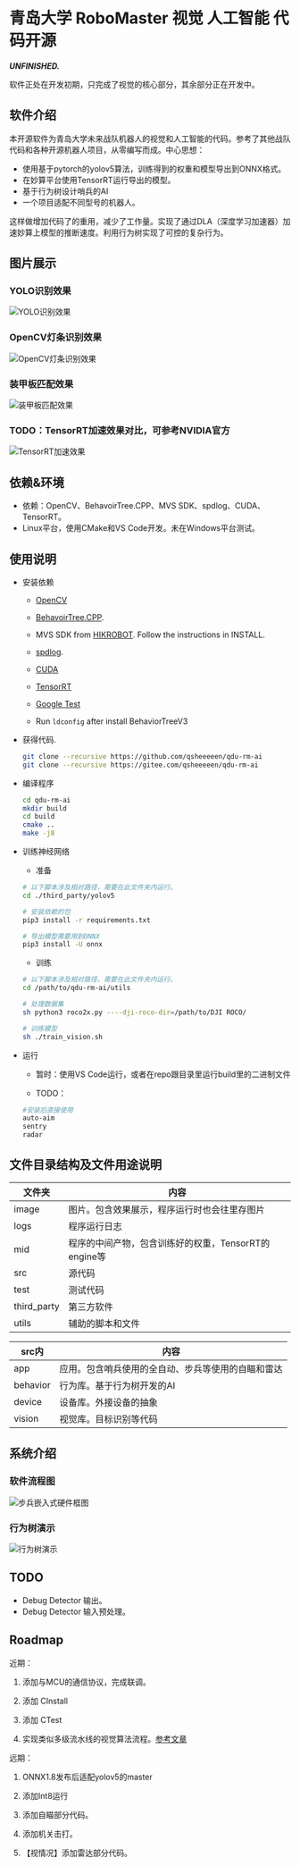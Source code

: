 # 青岛大学 RoboMaster 视觉 人工智能 代码开源

***UNFINISHED.***

软件正处在开发初期，只完成了视觉的核心部分，其余部分正在开发中。

## 软件介绍

本开源软件为青岛大学未来战队机器人的视觉和人工智能的代码。参考了其他战队代码和各种开源机器人项目，从零编写而成。中心思想：

- 使用基于pytorch的yolov5算法，训练得到的权重和模型导出到ONNX格式。
- 在妙算平台使用TensorRT运行导出的模型。
- 基于行为树设计哨兵的AI
- 一个项目适配不同型号的机器人。

这样做增加代码了的重用，减少了工作量。实现了通过DLA（深度学习加速器）加速妙算上模型的推断速度。利用行为树实现了可控的复杂行为。

## 图片展示

### YOLO识别效果

![YOLO识别效果](./image/test_yolo.jpg?raw=true "YOLO识别效果")

### OpenCV灯条识别效果

![OpenCV灯条识别效果](./image/test_bars.jpg?raw=true "OpenCV灯条识别效果")

### 装甲板匹配效果

![装甲板匹配效果](./image/test_armor.jpg?raw=true "装甲板匹配效果")

### TODO：TensorRT加速效果对比，可参考NVIDIA官方

![TensorRT加速效果](./image/compare.jpg?raw=true "TensorRT加速效果")

## 依赖&环境

- 依赖：OpenCV、BehavoirTree.CPP、MVS SDK、spdlog、CUDA、TensorRT。
- Linux平台，使用CMake和VS Code开发。未在Windows平台测试。

## 使用说明

- 安装依赖

  - [OpenCV](https://docs.opencv.org/4.4.0/d7/d9f/tutorial_linux_install.html)

  - [BehavoirTree.CPP](https://github.com/BehaviorTree/BehaviorTree.CPP).

  - MVS SDK from [HIKROBOT](https://www.hikrobotics.com/service/download/0/0). Follow the instructions in INSTALL.

  - [spdlog](https://github.com/gabime/spdlog).

  - [CUDA](https://developer.nvidia.com/cuda-downloads)

  - [TensorRT](https://docs.nvidia.com/deeplearning/tensorrt/install-guide/index.html)

  - [Google Test](https://github.com/google/googletest)

  - Run `ldconfig` after install BehaviorTreeV3

- 获得代码.

  ```sh
  git clone --recursive https://github.com/qsheeeeen/qdu-rm-ai
  git clone --recursive https://gitee.com/qsheeeeen/qdu-rm-ai
  
  ```

- 编译程序

  ```sh
  cd qdu-rm-ai
  mkdir build
  cd build
  cmake ..
  make -j8
  ```

- 训练神经网络

  - 准备

  ```sh
  # 以下脚本涉及相对路径，需要在此文件夹内运行。
  cd ./third_party/yolov5

  # 安装依赖的包
  pip3 install -r requirements.txt

  # 导出模型需要用到ONNX
  pip3 install -U onnx
  ```

  - 训练

  ```sh
  # 以下脚本涉及相对路径，需要在此文件夹内运行。
  cd /path/to/qdu-rm-ai/utils

  # 处理数据集
  sh python3 roco2x.py ----dji-roco-dir=/path/to/DJI ROCO/

  # 训练模型
  sh ./train_vision.sh
  ```

- 运行
  - 暂时：使用VS Code运行，或者在repo跟目录里运行build里的二进制文件

  - TODO：

  ```sh
  #安装后直接使用
  auto-aim
  sentry
  radar
  ```

## 文件目录结构及文件用途说明

| 文件夹 | 内容 |
| ---- | ----  |
| image | 图片。包含效果展示，程序运行时也会往里存图片 |
| logs | 程序运行日志 |
| mid | 程序的中间产物，包含训练好的权重，TensorRT的engine等 |
| src | 源代码 |
| test | 测试代码 |
| third_party | 第三方软件 |
| utils | 辅助的脚本和文件 |

| src内 | 内容 |
| ---- | ----  |
| app | 应用。包含哨兵使用的全自动、步兵等使用的自瞄和雷达 |
| behavior | 行为库。基于行为树开发的AI |
| device | 设备库。外接设备的抽象 |
| vision | 视觉库。目标识别等代码 |

## 系统介绍

### 软件流程图

![步兵嵌入式硬件框图](./image/视觉程序框图.png?raw=true "步兵嵌入式硬件框图")

### 行为树演示

![行为树演示](./image/行为树演示.png?raw=true "行为树演示")

## TODO

- Debug Detector 输出。
- Debug Detector 输入预处理。

## Roadmap

近期：

1. 添加与MCU的通信协议，完成联调。

1. 添加 CInstall

1. 添加 CTest

1. 实现类似多级流水线的视觉算法流程。[参考文章](https://opencv.org/hybrid-cv-dl-pipelines-with-opencv-4-4-g-api/)

远期：

1. ONNX1.8发布后适配yolov5的master

1. 添加Int8运行

1. 添加自瞄部分代码。

1. 添加机关击打。

1. 【视情况】添加雷达部分代码。
